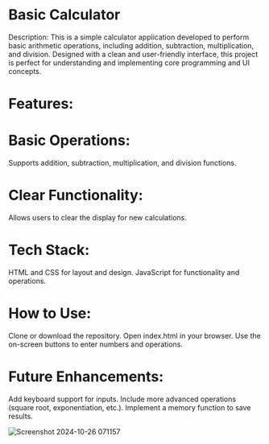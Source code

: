 # Basic Calculator
Description: This is a simple calculator application developed to perform basic arithmetic operations, including addition, subtraction, multiplication, and division. Designed with a clean and user-friendly interface, this project is perfect for understanding and implementing core programming and UI concepts.

# Features:

# Basic Operations:
Supports addition, subtraction, multiplication, and division functions.

# Clear Functionality:
Allows users to clear the display for new calculations.

# Tech Stack:
HTML and CSS for layout and design.
JavaScript for functionality and operations.

# How to Use:
Clone or download the repository.
Open index.html in your browser.
Use the on-screen buttons to enter numbers and operations.

# Future Enhancements:
Add keyboard support for inputs.
Include more advanced operations (square root, exponentiation, etc.).
Implement a memory function to save results.

![Screenshot 2024-10-26 071157](https://github.com/user-attachments/assets/b1724b51-4b7c-480a-b73a-fc577370b423)
